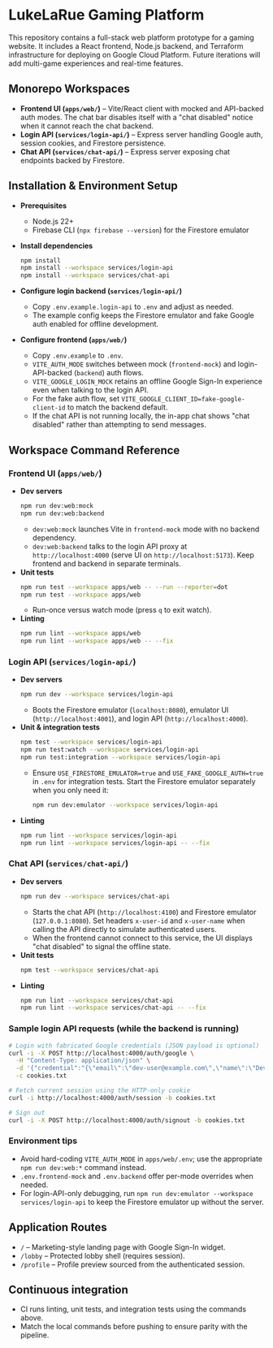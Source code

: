 # LukeLaRue Gaming Platform

This repository contains a full-stack web platform prototype for a gaming website. It includes a React frontend, Node.js backend, and Terraform infrastructure for deploying on Google Cloud Platform. Future iterations will add multi-game experiences and real-time features.

## Monorepo Workspaces

- **Frontend UI (`apps/web/`)** – Vite/React client with mocked and API-backed auth modes. The chat bar disables itself with a "chat disabled" notice when it cannot reach the chat backend.
- **Login API (`services/login-api/`)** – Express server handling Google auth, session cookies, and Firestore persistence.
- **Chat API (`services/chat-api/`)** – Express server exposing chat endpoints backed by Firestore.

## Installation & Environment Setup

- **Prerequisites**
  - Node.js 22+
  - Firebase CLI (`npx firebase --version`) for the Firestore emulator

- **Install dependencies**
  ```bash
  npm install
  npm install --workspace services/login-api
  npm install --workspace services/chat-api
  ```

- **Configure login backend (`services/login-api/`)**
  - Copy `.env.example.login-api` to `.env` and adjust as needed.
  - The example config keeps the Firestore emulator and fake Google auth enabled for offline development.

- **Configure frontend (`apps/web/`)**
  - Copy `.env.example` to `.env`.
  - `VITE_AUTH_MODE` switches between mock (`frontend-mock`) and login-API-backed (`backend`) auth flows.
  - `VITE_GOOGLE_LOGIN_MOCK` retains an offline Google Sign-In experience even when talking to the login API.
  - For the fake auth flow, set `VITE_GOOGLE_CLIENT_ID=fake-google-client-id` to match the backend default.
  - If the chat API is not running locally, the in-app chat shows "chat disabled" rather than attempting to send messages.

## Workspace Command Reference

### Frontend UI (`apps/web/`)

- **Dev servers**
  ```bash
  npm run dev:web:mock
  npm run dev:web:backend
  ```
  - `dev:web:mock` launches Vite in `frontend-mock` mode with no backend dependency.
  - `dev:web:backend` talks to the login API proxy at `http://localhost:4000` (serve UI on `http://localhost:5173`). Keep frontend and backend in separate terminals.
- **Unit tests**
  ```bash
  npm run test --workspace apps/web -- --run --reporter=dot
  npm run test --workspace apps/web
  ```
  - Run-once versus watch mode (press `q` to exit watch).
- **Linting**
  ```bash
  npm run lint --workspace apps/web
  npm run lint --workspace apps/web -- --fix
  ```

### Login API (`services/login-api/`)

- **Dev servers**
  ```bash
  npm run dev --workspace services/login-api
  ```
  - Boots the Firestore emulator (`localhost:8080`), emulator UI (`http://localhost:4001`), and login API (`http://localhost:4000`).
- **Unit & integration tests**
  ```bash
  npm test --workspace services/login-api
  npm run test:watch --workspace services/login-api
  npm run test:integration --workspace services/login-api
  ```
  - Ensure `USE_FIRESTORE_EMULATOR=true` and `USE_FAKE_GOOGLE_AUTH=true` in `.env` for integration tests. Start the Firestore emulator separately when you only need it:
    ```bash
    npm run dev:emulator --workspace services/login-api
    ```
- **Linting**
  ```bash
  npm run lint --workspace services/login-api
  npm run lint --workspace services/login-api -- --fix
  ```

### Chat API (`services/chat-api/`)

- **Dev servers**
  ```bash
  npm run dev --workspace services/chat-api
  ```
  - Starts the chat API (`http://localhost:4100`) and Firestore emulator (`127.0.0.1:8080`). Set headers `x-user-id` and `x-user-name` when calling the API directly to simulate authenticated users.
  - When the frontend cannot connect to this service, the UI displays "chat disabled" to signal the offline state.
- **Unit tests**
  ```bash
  npm test --workspace services/chat-api
  ```
- **Linting**
  ```bash
  npm run lint --workspace services/chat-api
  npm run lint --workspace services/chat-api -- --fix
  ```

### Sample login API requests (while the backend is running)

```bash
# Login with fabricated Google credentials (JSON payload is optional)
curl -i -X POST http://localhost:4000/auth/google \
  -H "Content-Type: application/json" \
  -d '{"credential":"{\"email\":\"dev-user@example.com\",\"name\":\"Dev User\"}"}' \
  -c cookies.txt

# Fetch current session using the HTTP-only cookie
curl -i http://localhost:4000/auth/session -b cookies.txt

# Sign out
curl -i -X POST http://localhost:4000/auth/signout -b cookies.txt
```

### Environment tips

- Avoid hard-coding `VITE_AUTH_MODE` in `apps/web/.env`; use the appropriate `npm run dev:web:*` command instead.
- `.env.frontend-mock` and `.env.backend` offer per-mode overrides when needed.
- For login-API-only debugging, run `npm run dev:emulator --workspace services/login-api` to keep the Firestore emulator up without the server.

## Application Routes

- `/` – Marketing-style landing page with Google Sign-In widget.
- `/lobby` – Protected lobby shell (requires session).
- `/profile` – Profile preview sourced from the authenticated session.

## Continuous integration

- CI runs linting, unit tests, and integration tests using the commands above.
- Match the local commands before pushing to ensure parity with the pipeline.
